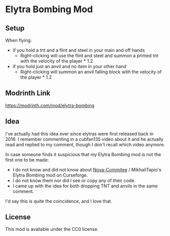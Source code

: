 # Elytra Bombing Mod

## Setup

When flying:
- if you hold a tnt and a flint and steel in your main and off hands
  - Right-clicking will use the flint and steel and summon a primed tnt with the velocity of the player * 1.2
- if you hold just an anvil and no item in your other hand
  - Right-clicking will summon an anvil falling block with the velocity of the player * 1.2

## Modrinth Link

https://modrinth.com/mod/elytra-bombing

## Idea

I've actually had this idea ever since elytras were first released back in 2016. I remember commenting in a cubfan135 video about it and he actually read and replied to my comment, though I don't recall which video anymore.

In case someone finds it suspicious that my Elytra Bombing mod is not the first one to be made:
- I do not know and did not know about [Nova-Commitee](https://github.com/Nova-Committee/Elytra-Bombing) / MikhailTapio's Elytra Bombing mod on Curseforge.
- I do not know them nor did I see or copy any of their code.
- I came up with the idea for both dropping TNT and anvils in the same comment.

I'd say this is quite the coincidence, and I love that.

## License

This mod is available under the CC0 license.
